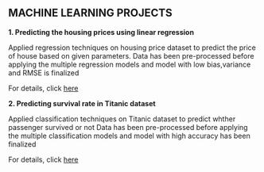 ## MACHINE LEARNING PROJECTS

**1. Predicting the housing prices using linear regression**

Applied regression techniques on housing price dataset to predict the price of house based on given parameters.
Data has been pre-processed before applying the multiple regression models and model with low bias,variance and RMSE is finalized

For details, click [here](https://github.com/AnkitNigam1985/Data-Science-Projects/tree/master/ML%20Projects/House%20Price%20Prediction "here")


**2. Predicting survival rate in Titanic dataset**

Applied classification techniques on Titanic dataset to predict whther passenger survived or not
Data has been pre-processed before applying the multiple classification models and model with high accuracy has been finalized


For details, click [here](https://github.com/AnkitNigam1985/Data-Science-Projects/tree/master/ML%20Projects/Titanic%20Survival%20Prediction "here")
